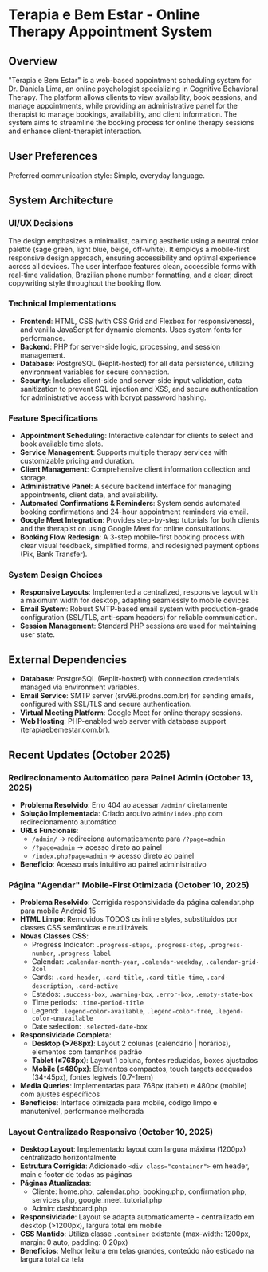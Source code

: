 # Terapia e Bem Estar - Online Therapy Appointment System

## Overview
"Terapia e Bem Estar" is a web-based appointment scheduling system for Dr. Daniela Lima, an online psychologist specializing in Cognitive Behavioral Therapy. The platform allows clients to view availability, book sessions, and manage appointments, while providing an administrative panel for the therapist to manage bookings, availability, and client information. The system aims to streamline the booking process for online therapy sessions and enhance client-therapist interaction.

## User Preferences
Preferred communication style: Simple, everyday language.

## System Architecture

### UI/UX Decisions
The design emphasizes a minimalist, calming aesthetic using a neutral color palette (sage green, light blue, beige, off-white). It employs a mobile-first responsive design approach, ensuring accessibility and optimal experience across all devices. The user interface features clean, accessible forms with real-time validation, Brazilian phone number formatting, and a clear, direct copywriting style throughout the booking flow.

### Technical Implementations
- **Frontend**: HTML, CSS (with CSS Grid and Flexbox for responsiveness), and vanilla JavaScript for dynamic elements. Uses system fonts for performance.
- **Backend**: PHP for server-side logic, processing, and session management.
- **Database**: PostgreSQL (Replit-hosted) for all data persistence, utilizing environment variables for secure connection.
- **Security**: Includes client-side and server-side input validation, data sanitization to prevent SQL injection and XSS, and secure authentication for administrative access with bcrypt password hashing.

### Feature Specifications
- **Appointment Scheduling**: Interactive calendar for clients to select and book available time slots.
- **Service Management**: Supports multiple therapy services with customizable pricing and duration.
- **Client Management**: Comprehensive client information collection and storage.
- **Administrative Panel**: A secure backend interface for managing appointments, client data, and availability.
- **Automated Confirmations & Reminders**: System sends automated booking confirmations and 24-hour appointment reminders via email.
- **Google Meet Integration**: Provides step-by-step tutorials for both clients and the therapist on using Google Meet for online consultations.
- **Booking Flow Redesign**: A 3-step mobile-first booking process with clear visual feedback, simplified forms, and redesigned payment options (Pix, Bank Transfer).

### System Design Choices
- **Responsive Layouts**: Implemented a centralized, responsive layout with a maximum width for desktop, adapting seamlessly to mobile devices.
- **Email System**: Robust SMTP-based email system with production-grade configuration (SSL/TLS, anti-spam headers) for reliable communication.
- **Session Management**: Standard PHP sessions are used for maintaining user state.

## External Dependencies

- **Database**: PostgreSQL (Replit-hosted) with connection credentials managed via environment variables.
- **Email Service**: SMTP server (srv96.prodns.com.br) for sending emails, configured with SSL/TLS and secure authentication.
- **Virtual Meeting Platform**: Google Meet for online therapy sessions.
- **Web Hosting**: PHP-enabled web server with database support (terapiaebemestar.com.br).

## Recent Updates (October 2025)

### Redirecionamento Automático para Painel Admin (October 13, 2025)
- **Problema Resolvido**: Erro 404 ao acessar `/admin/` diretamente
- **Solução Implementada**: Criado arquivo `admin/index.php` com redirecionamento automático
- **URLs Funcionais**:
  - `/admin/` → redireciona automaticamente para `/?page=admin`
  - `/?page=admin` → acesso direto ao painel
  - `/index.php?page=admin` → acesso direto ao painel
- **Benefício**: Acesso mais intuitivo ao painel administrativo

### Página "Agendar" Mobile-First Otimizada (October 10, 2025)
- **Problema Resolvido**: Corrigida responsividade da página calendar.php para mobile Android 15
- **HTML Limpo**: Removidos TODOS os inline styles, substituídos por classes CSS semânticas e reutilizáveis
- **Novas Classes CSS**:
  - Progress Indicator: `.progress-steps`, `.progress-step`, `.progress-number`, `.progress-label`
  - Calendar: `.calendar-month-year`, `.calendar-weekday`, `.calendar-grid-2col`
  - Cards: `.card-header`, `.card-title`, `.card-title-time`, `.card-description`, `.card-active`
  - Estados: `.success-box`, `.warning-box`, `.error-box`, `.empty-state-box`
  - Time periods: `.time-period-title`
  - Legend: `.legend-color-available`, `.legend-color-free`, `.legend-color-unavailable`
  - Date selection: `.selected-date-box`
- **Responsividade Completa**:
  - **Desktop (>768px)**: Layout 2 colunas (calendário | horários), elementos com tamanhos padrão
  - **Tablet (≤768px)**: Layout 1 coluna, fontes reduzidas, boxes ajustados
  - **Mobile (≤480px)**: Elementos compactos, touch targets adequados (34-45px), fontes legíveis (0.7-1rem)
- **Media Queries**: Implementadas para 768px (tablet) e 480px (mobile) com ajustes específicos
- **Benefícios**: Interface otimizada para mobile, código limpo e manutenível, performance melhorada

### Layout Centralizado Responsivo (October 10, 2025)
- **Desktop Layout**: Implementado layout com largura máxima (1200px) centralizado horizontalmente
- **Estrutura Corrigida**: Adicionado `<div class="container">` em header, main e footer de todas as páginas
- **Páginas Atualizadas**:
  - Cliente: home.php, calendar.php, booking.php, confirmation.php, services.php, google_meet_tutorial.php
  - Admin: dashboard.php
- **Responsividade**: Layout se adapta automaticamente - centralizado em desktop (>1200px), largura total em mobile
- **CSS Mantido**: Utiliza classe `.container` existente (max-width: 1200px, margin: 0 auto, padding: 0 20px)
- **Benefícios**: Melhor leitura em telas grandes, conteúdo não esticado na largura total da tela